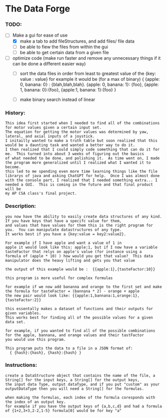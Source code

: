 # The Data Forge
### TODO: 

- [ ] Make a gui for ease of use
  - [x] make a tab to add fileStructures, and add files/ file data
  - [ ] be able to fiew the files from within the gui
  - [ ] be able to get certain data from a given file

- [ ] optimize code (make run faster and remove any unnecessary things if it can be done a different easier way)
  - [ ] sort the data files in order from least to greatest value of the {key: value : value}
        for example it would be (for a max of binary) { {apple: 0, banana: 0} : {blah,blah,blah}. {apple: 0, banana: 1}: {foo}, {apple: 1, banana: 0}:{foo}, {apple:1, banana: 1}:{foo} }
  - [ ] make binary search instead of linear


 ### History:
    This idea first started when I needed to find all of the combinations for motor values given a certain input set.
    The equation for getting the motor values was determined by yaw, lateral, and axial inputs of a joystick.
    I initailly wanted to make a truth table but soon realized that this would be a daunting task and wanted a better way to do it.
    I then realized that I could simply code something that can do it for me.  This turned into about 3 weeks of figuring out the basics 
    of what needed to be done, and polishing it.  As time went on, I made the program more generalized until I realized what I wanted it to become.
    this led to me spending even more time learning things like the file librarys of java and asking ChatGPT for help.  Once I was almost done
    with the console part, I realized that I needed something extra... I needed a GUI.  This is coming in the future and that final product will be 
    my AP CSA class's final project.
### Description:
    you now have the ability to easily create data structures of any kind.  If you have keys that have a specifc value for them,
    and values that have values for them this is the right program for you.  You can manipulate datastructures of any type.
    It works best if you have a {key:value = key2:value2}.  
    
    For example if I have apple and want a value of 1 in 
    apple it would look like this: apple:1, but if I now have a variable tasteFactor that relys on apple's value (for instance using a 
    formula of (apple * 10) ) how would you get that value?  This data manipulator does the heavy lifting and gets you that value
    
    the output of this example would be :  {{apple:1},{tasteFactor:10}}
    
    this program is more useful for complex formulas
    
    for example if we now add bananna and orange to the first set and make the formula for tasteFactor = (bannana * 2) - orange + apple
    the new pair would look like: {{apple:1,bannana:1,orange:1},{tasteFactor:2}}
    
    this essentally makes a dataset of functions and their outputs for given variables.
    This works best for finding all of the possible values for a given data set.
    
    for example, if you wanted to find all of the possible combinations for the apple, bannana, and orange values and their tastFactor 
    you would use this program.

    This program puts the data to a file in a JSON format of:
      { {hash}:{hash}, {hash}:{hash} }
### Instructions:
    create a DataStructure object that contains the name of the file, a String[] for the input keys, a String[] for the output keys,
    the input data Type, output dataType, and if you put "custom" as your outputDataType then you will need a String[] for the formulas.
    
    when making the formulas, each index of the formula coresponds with the index of an output key.
    for example if you have the output keys of {a,b,c,d} and had a formula of {1+2,3+3,2-2,1-5} formula[0] would be for key "a"
    
                
                

